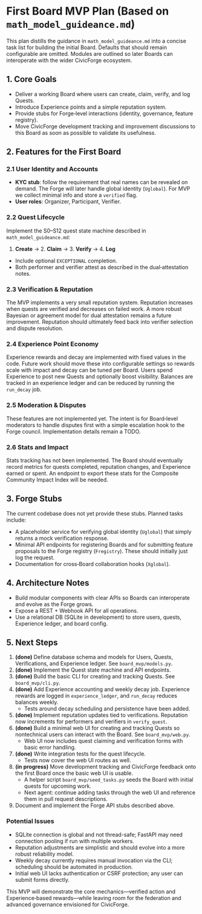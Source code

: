 # First Board MVP Plan (Based on `math_model_guideance.md`)
This plan distills the guidance in `math_model_guideance.md` into a concise task list for building the initial Board. Defaults that should remain configurable are omitted. Modules are outlined so later Boards can interoperate with the wider CivicForge ecosystem.

## 1. Core Goals
- Deliver a working Board where users can create, claim, verify, and log Quests.
- Introduce Experience points and a simple reputation system.
- Provide stubs for Forge‑level interactions (identity, governance, feature registry).
- Move CivicForge development tracking and improvement discussions to this Board as soon as possible to validate its usefulness.

## 2. Features for the First Board

### 2.1 User Identity and Accounts
- **KYC stub**: follow the requirement that real names can be revealed on demand. The Forge will later handle global identity (`Uglobal`). For MVP we collect minimal info and store a `verified` flag.
- **User roles**: Organizer, Participant, Verifier. 

### 2.2 Quest Lifecycle
Implement the S0–S12 quest state machine described in `math_model_guideance.md`:
1. **Create** → 2. **Claim** → 3. **Verify** → 4. **Log**
- Include optional `EXCEPTIONAL` completion.
- Both performer and verifier attest as described in the dual‑attestation notes.

### 2.3 Verification & Reputation
The MVP implements a very small reputation system. Reputation increases when
quests are verified and decreases on failed work. A more robust Bayesian or
agreement model for dual attestation remains a future improvement.
Reputation should ultimately feed back into verifier selection and dispute
resolution.

### 2.4 Experience Point Economy
Experience rewards and decay are implemented with fixed values in the code.
Future work should move these into configurable settings so rewards scale with
impact and decay can be tuned per Board. Users spend Experience to post new
Quests and optionally boost visibility. Balances are tracked in an experience
ledger and can be reduced by running the `run_decay` job.

### 2.5 Moderation & Disputes
These features are not implemented yet. The intent is for Board‑level
moderators to handle disputes first with a simple escalation hook to the Forge
council. Implementation details remain a TODO.

### 2.6 Stats and Impact
Stats tracking has not been implemented. The Board should eventually record
metrics for quests completed, reputation changes, and Experience earned or
spent. An endpoint to export these stats for the Composite Community Impact
Index will be needed.

## 3. Forge Stubs
The current codebase does not yet provide these stubs. Planned tasks include:
- A placeholder service for verifying global identity (`Uglobal`) that simply returns a mock verification response.
- Minimal API endpoints for registering Boards and for submitting feature proposals to the Forge registry (`Fregistry`). These should initially just log the request.
- Documentation for cross‑Board collaboration hooks (`Xglobal`).

## 4. Architecture Notes
- Build modular components with clear APIs so Boards can interoperate and evolve as the Forge grows.
- Expose a REST + Webhook API for all operations.
- Use a relational DB (SQLite in development) to store users, quests, Experience ledger, and board config.

## 5. Next Steps
1. **(done)** Define database schema and models for Users, Quests, Verifications, and Experience ledger. See `board_mvp/models.py`.
2. **(done)** Implement the Quest state machine and API endpoints.
3. **(done)** Build the basic CLI for creating and tracking Quests. See `board_mvp/cli.py`.
4. **(done)** Add Experience accounting and weekly decay job. Experience rewards
   are logged in `experience_ledger`, and `run_decay` reduces balances weekly.
   * Tests around decay scheduling and persistence have been added.
5. **(done)** Implement reputation updates tied to verifications. Reputation now
   increments for performers and verifiers in `verify_quest`.
6. **(done)** Build a minimal web UI for creating and tracking Quests so
   nontechnical users can interact with the Board. See `board_mvp/web.py`.
   * Web UI now includes quest claiming and verification forms with basic error
     handling.
7. **(done)** Write integration tests for the quest lifecycle.
   * Tests now cover the web UI routes as well.
8. **(in progress)** Move development tracking and CivicForge feedback onto the first Board once the basic web UI is usable.
   * A helper script `board_mvp/seed_tasks.py` seeds the Board with initial quests for upcoming work.
   * Next agent: continue adding tasks through the web UI and reference them in pull request descriptions.
9. Document and implement the Forge API stubs described above.

### Potential Issues
- SQLite connection is global and not thread-safe; FastAPI may need connection
  pooling if run with multiple workers.
- Reputation adjustments are simplistic and should evolve into a more robust
  reliability model.
- Weekly decay currently requires manual invocation via the CLI; scheduling
  should be automated in production.
- Initial web UI lacks authentication or CSRF protection; any user can submit
  forms directly.

This MVP will demonstrate the core mechanics—verified action and Experience‑based rewards—while leaving room for the federation and advanced governance envisioned for CivicForge.

